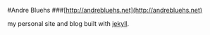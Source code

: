 #Andre Bluehs
###[http://andrebluehs.net](http://andrebluehs.net)

my personal site and blog built with [jekyll](https://github.com/mojombo/jekyll).
